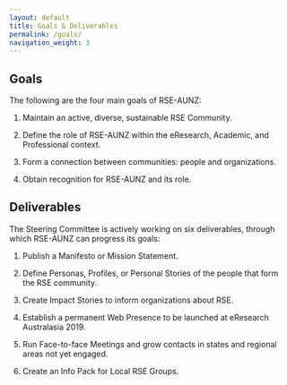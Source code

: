 ```yaml
---
layout: default
title: Goals & Deliverables
permalink: /goals/
navigation_weight: 3
---
```


## Goals
The following are the four main goals of RSE-AUNZ:

1. Maintain an active, diverse, sustainable RSE Community.

2. Define the role of RSE-AUNZ within the eResearch, Academic, and Professional context.

3. Form a connection between communities: people and organizations.

4. Obtain recognition for RSE-AUNZ and its role.

## Deliverables
The Steering Committee is actively working on six deliverables,
through which RSE-AUNZ can progress its goals:

1. Publish a Manifesto or Mission Statement.

2. Define Personas, Profiles, or Personal Stories of the people that 
form the RSE community.

3. Create Impact Stories to inform organizations about RSE.

4. Establish a permanent Web Presence to be launched at eResearch
Australasia 2019.

5. Run Face-to-face Meetings and grow contacts in states and regional 
areas not yet engaged.

6. Create an Info Pack for Local RSE Groups.